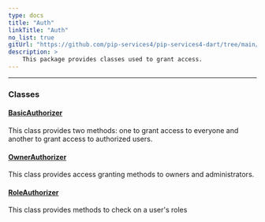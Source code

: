 ```yaml
---
type: docs
title: "Auth"
linkTitle: "Auth"
no_list: true
gitUrl: "https://github.com/pip-services4/pip-services4-dart/tree/main/pip-services4-http-dart"
description: >
    This package provides classes used to grant access.
---
```

---

<div class="module-body"> 

### Classes

#### [BasicAuthorizer](basic_authorizer)
This class provides two methods: one to grant access to everyone and another to grant access to authorized users.

#### [OwnerAuthorizer](owner_authorizer)
This class provides access granting methods to owners and administrators.

#### [RoleAuthorizer](role_authorizer)
This class provides methods to check on a user's roles

</div>

